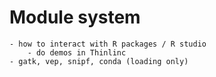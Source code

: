 # Module system
    - how to interact with R packages / R studio
        - do demos in Thinlinc
    - gatk, vep, snipf, conda (loading only)
